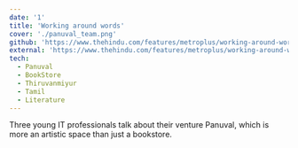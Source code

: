 ```yaml
---
date: '1'
title: 'Working around words'
cover: './panuval_team.png'
github: 'https://www.thehindu.com/features/metroplus/working-around-words/article7003451.ece'
external: 'https://www.thehindu.com/features/metroplus/working-around-words/article7003451.ece'
tech:
  - Panuval
  - BookStore
  - Thiruvanmiyur
  - Tamil
  - Literature
---
```


Three young IT professionals talk about their venture Panuval, which is more an artistic space than just a bookstore.
